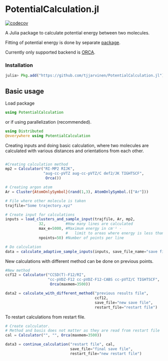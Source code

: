 # PotentialCalculation.jl
[![codecov](https://codecov.io/gh/tjjarvinen/PotentialCalculation.jl/branch/master/graph/badge.svg)](https://codecov.io/gh/tjjarvinen/PotentialCalculation.jl)

A Julia package to calculate potential energy between two molecules.

Fitting of potential energy is done by separate [package](https://github.com/tjjarvinen/PotentialFitting.jl).

Currently only supported backend is [ORCA](https://orcaforum.kofo.mpg.de).

### Installation

```julia
julia> Pkg.add("https://github.com/tjjarvinen/PotentialCalculation.jl")
```


## Basic usage

Load package

```julia
using PotentialCalculation
```

or if using parallelization (recommended).

```julia
using Distributed
@everywhere using PotentialCalculation
```

Creating inputs and doing basic calculation, where two molecules are calculated
with various distances and orientations from each other.

```julia

#Creating calculation method
mp2 = Calculator("RI-MP2 RIJK",
                 "aug-cc-pVTZ aug-cc-pVTZ/C def2/JK TIGHTSCF",
                  Orca())

# Creating argon atom
Ar = Cluster{AtomOnlySymbol}(rand(1,3), AtomOnlySymbol.(["Ar"]))

# File where other molecule is taken
trajfile="Some trajectory.xyz"

# Create input for calculations
inputs = load_clusters_and_sample_input(trajfile, Ar, mp2,
               32,         #How many lines are calculated
               max_e=5000, #Maximum energy in cm⁻¹ -
                           #   limit to areas where energy is less than this
               npoints=50) #Number of points per line

# Do calculation
data = calculate_adaptive_sample_inputs(inputs, save_file_name="save file")
```

New calculations with different method can be done on previous points.

```julia
#New method
ccf12 = Calculator("CCSD(T)-F12/RI",
                   "cc-pVDZ-F12 cc-pVDZ-F12-CABS cc-pVTZ/C TIGHTSCF",
                    Orca(maxmem=3500))

data2 = calculate_with_different_method("previous results file",
                                        ccf12,
                                        save_file="new save file",
                                        restart_file="restart file")
```

To restart calculations from restart file.

```julia
# Create calculator.
# Method and basis does not matter as they are read from restart file
cal = Calculator("", "", Orca(maxmem=3500))

data3 = continue_calculation("restart file", cal,
                             save_file="final save file",
                             restart_file="new restart file")
```
